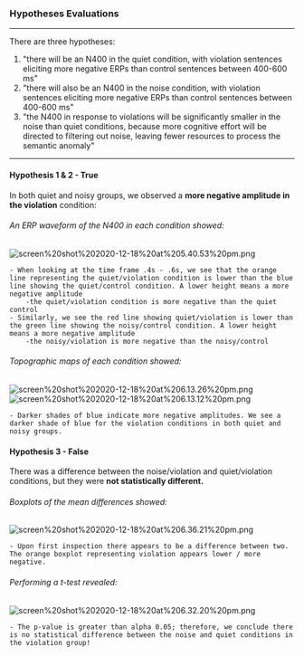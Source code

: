 ### Hypotheses Evaluations
***

There are three hypotheses:
1.  "there will be an N400 in the quiet condition, with violation sentences eliciting more negative ERPs than control sentences between 400-600 ms"
2.  "there will also be an N400 in the noise condition, with violation sentences eliciting more negative ERPs than control sentences between 400-600 ms"
3.  "the N400 in response to violations will be significantly smaller in the noise than quiet conditions, because more cognitive effort will be directed to filtering out noise, leaving fewer resources to process the semantic anomaly"
***

#### Hypothesis 1 & 2 - True

In both quiet and noisy groups, we observed a **more negative amplitude in the violation** condition:

###### An ERP waveform of the N400 in each condition showed:

![screen%20shot%202020-12-18%20at%205.40.53%20pm.png](attachment:screen%20shot%202020-12-18%20at%205.40.53%20pm.png)


    - When looking at the time frame .4s - .6s, we see that the orange line representing the quiet/violation condition is lower than the blue line showing the quiet/control condition. A lower height means a more negative amplitude
        -the quiet/violation condition is more negative than the quiet control
    - Similarly, we see the red line showing quiet/violation is lower than the green line showing the noisy/control condition. A lower height means a more negative amplitude
        -the noisy/violation is more negative than the noisy/control

###### Topographic maps of each condition showed:

![screen%20shot%202020-12-18%20at%206.13.26%20pm.png](attachment:screen%20shot%202020-12-18%20at%206.13.26%20pm.png)
![screen%20shot%202020-12-18%20at%206.13.12%20pm.png](attachment:screen%20shot%202020-12-18%20at%206.13.12%20pm.png)

    - Darker shades of blue indicate more negative amplitudes. We see a darker shade of blue for the violation conditions in both quiet and noisy groups.

#### Hypothesis 3 - False

There was a difference between the noise/violation and quiet/violation conditions, but they were **not statistically different.**

###### Boxplots of the mean differences showed:

![screen%20shot%202020-12-18%20at%206.36.21%20pm.png](attachment:screen%20shot%202020-12-18%20at%206.36.21%20pm.png)

    - Upon first inspection there appears to be a difference between two. The orange boxplot representing violation appears lower / more  negative.

###### Performing a t-test revealed:

![screen%20shot%202020-12-18%20at%206.32.20%20pm.png](attachment:screen%20shot%202020-12-18%20at%206.32.20%20pm.png)

    - The p-value is greater than alpha 0.05; therefore, we conclude there is no statistical difference between the noise and quiet conditions in the violation group!
